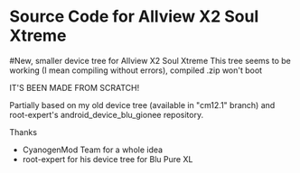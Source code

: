 # Source Code for Allview X2 Soul Xtreme
#New, smaller device tree for Allview X2 Soul Xtreme
This tree seems to be working (I mean compiling without errors), compiled .zip won't boot

IT'S BEEN MADE FROM SCRATCH!

Partially based on my old device tree (available in "cm12.1" branch) and root-expert's android_device_blu_gionee repository.

Thanks
* CyanogenMod Team for a whole idea
* root-expert for his device tree for Blu Pure XL
